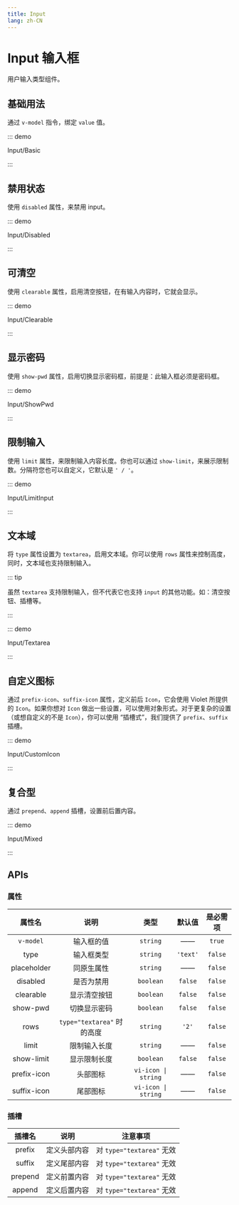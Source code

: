 ```yaml
---
title: Input
lang: zh-CN
---
```


# Input 输入框

用户输入类型组件。

## 基础用法

通过 `v-model` 指令，绑定 `value` 值。

::: demo 

Input/Basic

:::

## 禁用状态

使用 `disabled` 属性，来禁用 input。

::: demo 

Input/Disabled

:::

## 可清空

使用 `clearable` 属性，启用清空按钮，在有输入内容时，它就会显示。

::: demo 

Input/Clearable

:::

## 显示密码

使用 `show-pwd` 属性，启用切换显示密码框，前提是：此输入框必须是密码框。

::: demo 

Input/ShowPwd

:::

## 限制输入

使用 `limit` 属性，来限制输入内容长度。你也可以通过 `show-limit`，来展示限制数。分隔符您也可以自定义，它默认是 `' / '`。

::: demo 

Input/LimitInput

:::

## 文本域

将 `type` 属性设置为 `textarea`，启用文本域。你可以使用 `rows` 属性来控制高度，同时，文本域也支持限制输入。

::: tip

虽然 `textarea` 支持限制输入，但不代表它也支持 `input` 的其他功能。如：清空按钮、插槽等。

:::

::: demo 

Input/Textarea

:::

## 自定义图标

通过 `prefix-icon`、`suffix-icon` 属性，定义前后 `Icon`，它会使用 Violet 所提供的 `Icon`。如果你想对 `Icon` 做出一些设置，可以使用对象形式。对于更复杂的设置（或想自定义的不是 `Icon`），你可以使用 “插槽式”，我们提供了 `prefix`、`suffix` 插槽。

::: demo 

Input/CustomIcon

:::

## 复合型

通过 `prepend`、`append` 插槽，设置前后置内容。

::: demo 

Input/Mixed

:::

## APIs

### 属性

| 属性名 | 说明 | 类型 | 默认值 | 是必需项 | 
| :---: | :---: | :---: | :---: | :---: |
| `v-model` | 输入框的值 | `string` | —— | `true` |
| type | 输入框类型 | `string` | `'text'` | `false` |
| placeholder | 同原生属性 | `string` | —— | `false` |
| disabled | 是否为禁用 | `boolean` | `false` | `false` |
| clearable | 显示清空按钮 | `boolean` | `false` | `false` |
| show-pwd | 切换显示密码 | `boolean` | `false` | `false` |
| rows | `type="textarea"` 时的高度 | `string` | `'2'` | `false` |
| limit | 限制输入长度 | `string` | —— | `false` |
| show-limit | 显示限制长度 | `boolean` | `false` | `false` |
| prefix-icon | 头部图标 | `vi-icon \| string` | —— | `false` |
| suffix-icon | 尾部图标 | `vi-icon \| string` | —— | `false` |

### 插槽

| 插槽名 | 说明 | 注意事项 |
| :---: | :---: | :---: |
| prefix | 定义头部内容 | 对 `type="textarea"` 无效 |
| suffix | 定义尾部内容 | 对 `type="textarea"` 无效 |
| prepend | 定义前置内容 | 对 `type="textarea"` 无效 |
| append | 定义后置内容 | 对 `type="textarea"` 无效 |
